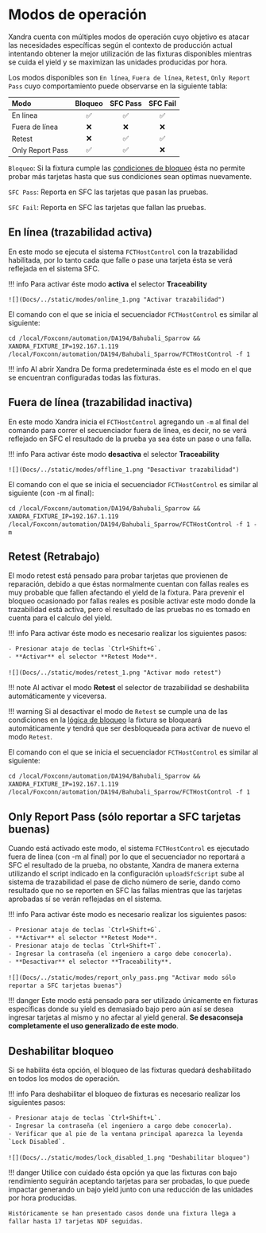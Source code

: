 # Modos de operación

Xandra cuenta con múltiples modos de operación cuyo objetivo es atacar las necesidades específicas según el contexto de producción actual intentando obtener la mejor utilización de las fixturas disponibles mientras se cuida el yield y se maximizan las unidades producidas por hora.

Los modos disponibles son `En línea`, `Fuera de línea`, `Retest`, `Only Report Pass` cuyo comportamiento puede observarse en la siguiente tabla:

Modo | Bloqueo | SFC Pass | SFC Fail 
:--- | :---: | :---: | :---:
En línea | ✅ | ✅ | ✅
Fuera de línea | ❌ | ❌ | ❌
Retest | ❌ | ✅ | ✅ |
Only Report Pass | ✅ | ✅ | ❌

`Bloqueo`: Si la fixtura cumple las [condiciones de bloqueo](operation.md#logica-para-el-bloqueo-de-fixturas) ésta no permite probar más tarjetas hasta que sus condiciones sean optimas nuevamente.

`SFC Pass`: Reporta en SFC las tarjetas que pasan las pruebas.

`SFC Fail`: Reporta en SFC las tarjetas que fallan las pruebas.

## En línea (trazabilidad activa)

En este modo se ejecuta el sistema `FCTHostControl` con la trazabilidad habilitada, por lo tanto cada que falle o pase una tarjeta ésta se verá reflejada en el sistema SFC.

!!! info
    Para activar éste modo **activa** el selector **Traceability**

    ![](Docs/../static/modes/online_1.png "Activar trazabilidad")


El comando con el que se inicia el secuenciador `FCTHostControl` es similar al siguiente:

``` shell
cd /local/Foxconn/automation/DA194/Bahubali_Sparrow && XANDRA_FIXTURE_IP=192.167.1.119 /local/Foxconn/automation/DA194/Bahubali_Sparrow/FCTHostControl -f 1
```

!!! info
    Al abrir Xandra De forma predeterminada éste es el modo en el que se encuentran configuradas todas las fixturas.

## Fuera de línea (trazabilidad inactiva)

En este modo Xandra inicia el `FCTHostControl` agregando un `-m` al final del comando para correr el secuenciador fuera de linea, es decir, no se verá reflejado en SFC el resultado de la prueba ya sea éste un pase o una falla.

!!! info
    Para activar éste modo **desactiva** el selector **Traceability**

    ![](Docs/../static/modes/offline_1.png "Desactivar trazabilidad")

El comando con el que se inicia el secuenciador `FCTHostControl` es similar al siguiente (con -m al final):

``` shell
cd /local/Foxconn/automation/DA194/Bahubali_Sparrow && XANDRA_FIXTURE_IP=192.167.1.119 /local/Foxconn/automation/DA194/Bahubali_Sparrow/FCTHostControl -f 1 -m
```

## Retest (Retrabajo)

El modo retest está pensado para probar tarjetas que provienen de reparación, debido a que éstas normalmente cuentan con fallas reales es muy probable que fallen afectando el yield de la fixtura. Para prevenir el bloqueo ocasionado por fallas reales es posible activar este modo donde la trazabilidad está activa, pero el resultado de las pruebas no es tomado en cuenta para el calculo del yield.

!!! info
    Para activar éste modo es necesario realizar los siguientes pasos:

    - Presionar atajo de teclas `Ctrl+Shift+G`.
    - **Activar** el selector **Retest Mode**.

    ![](Docs/../static/modes/retest_1.png "Activar modo retest")

!!! note
    Al activar el modo **Retest** el selector de trazabilidad se deshabilita automáticamente y viceversa.

!!! warning
    Si al desactivar el modo de `Retest` se cumple una de las condiciones en la [lógica de bloqueo](operation.md#logica-para-el-bloqueo-de-fixturas) la fixtura se bloqueará automáticamente y tendrá que ser desbloqueada para activar de nuevo el modo `Retest`.

El comando con el que se inicia el secuenciador `FCTHostControl` es similar al siguiente:

``` shell
cd /local/Foxconn/automation/DA194/Bahubali_Sparrow && XANDRA_FIXTURE_IP=192.167.1.119 /local/Foxconn/automation/DA194/Bahubali_Sparrow/FCTHostControl -f 1
```

## Only Report Pass (sólo reportar a SFC tarjetas buenas)

Cuando está activado este modo, el sistema `FCTHostControl` es ejecutado fuera de línea (con -m al final) por lo que el secuenciador no reportará a SFC el resultado de la prueba, no obstante, Xandra de manera externa utilizando el script indicado en la configuración `uploadSfcScript` sube al sistema de trazabilidad el pase de dicho número de serie, dando como resultado que no se reporten en SFC las fallas mientras que las tarjetas aprobadas sí se verán reflejadas en el sistema.

!!! info
    Para activar éste modo es necesario realizar los siguientes pasos:

    - Presionar atajo de teclas `Ctrl+Shift+G`.
    - **Activar** el selector **Retest Mode**.
    - Presionar atajo de teclas `Ctrl+Shift+T`.
    - Ingresar la contraseña (el ingeniero a cargo debe conocerla).
    - **Desactivar** el selector **Traceability**.

    ![](Docs/../static/modes/report_only_pass.png "Activar modo sólo reportar a SFC tarjetas buenas")

!!! danger
    Este modo está pensado para ser utilizado únicamente en fixturas específicas donde su yield es demasiado bajo pero aún así se desea ingresar tarjetas al mismo y no afectar al yield general. **Se desaconseja completamente el uso generalizado de este modo**.

## Deshabilitar bloqueo

Si se habilita ésta opción, el bloqueo de las fixturas quedará deshabilitado en todos los modos de operación.

!!! info
    Para deshabilitar el bloqueo de fixturas es necesario realizar los siguientes pasos:

    - Presionar atajo de teclas `Ctrl+Shift+L`.
    - Ingresar la contraseña (el ingeniero a cargo debe conocerla).
    - Verificar que al pie de la ventana principal aparezca la leyenda `Lock Disabled`.

    ![](Docs/../static/modes/lock_disabled_1.png "Deshabilitar bloqueo")

!!! danger
    Utilice con cuidado ésta opción ya que las fixturas con bajo rendimiento seguirán aceptando tarjetas para ser probadas, lo que puede impactar generando un bajo yield junto con una reducción de las unidades por hora producidas.

    Históricamente se han presentado casos donde una fixtura llega a fallar hasta 17 tarjetas NDF seguidas.